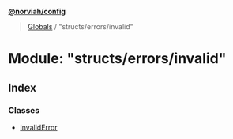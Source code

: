 **[@norviah/config](../README.md)**

> [Globals](../globals.md) / "structs/errors/invalid"

# Module: "structs/errors/invalid"

## Index

### Classes

* [InvalidError](../classes/_structs_errors_invalid_.invaliderror.md)
